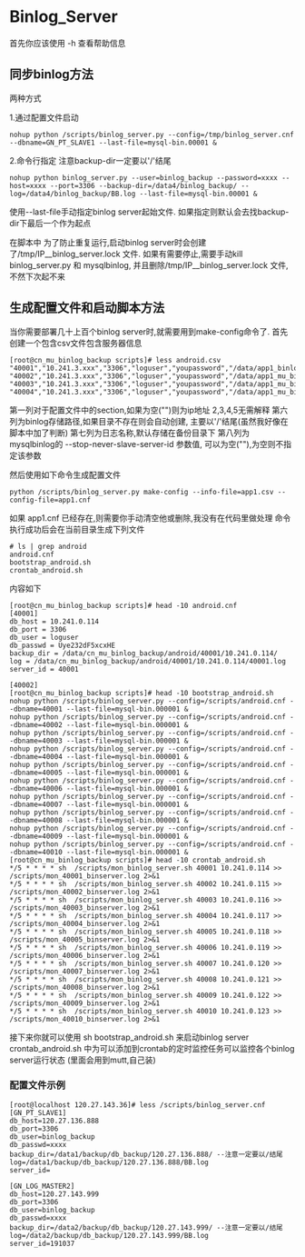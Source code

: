 # Binlog_Server
首先你应该使用 -h 查看帮助信息

## 同步binlog方法
两种方式

1.通过配置文件启动
```
nohup python /scripts/binlog_server.py --config=/tmp/binlog_server.cnf --dbname=GN_PT_SLAVE1 --last-file=mysql-bin.00001 &
```
2.命令行指定
注意backup-dir一定要以'/'结尾
```
nohup python binlog_server.py --user=binlog_backup --password=xxxx --host=xxxx --port=3306 --backup-dir=/data4/binlog_backup/ --log=/data4/binlog_backup/BB.log --last-file=mysql-bin.00001 &
```
使用--last-file手动指定binlog server起始文件. 如果指定则默认会去找backup-dir下最后一个作为起点

在脚本中 为了防止重复运行,启动binlog server时会创建了/tmp/IP__binlog_server.lock 文件.
如果有需要停止,需要手动kill binlog_server.py 和 mysqlbinlog, 并且删除/tmp/IP__binlog_server.lock 文件,不然下次起不来

## 生成配置文件和启动脚本方法

当你需要部署几十上百个binlog server时,就需要用到make-config命令了.
首先创建一个包含csv文件包含服务器信息
```
[root@cn_mu_binlog_backup scripts]# less android.csv 
"40001","10.241.3.xxx","3306","loguser","youpassword","/data/app1_binlog_backup/android/40001/","40001.log","40001"
"40002","10.241.3.xxx","3306","loguser","youpassword","/data/app1_mu_binlog_backup/android/40002/","40002.log","40002"
"40003","10.241.3.xxx","3306","loguser","youpassword","/data/app1_mu_binlog_backup/android/40003/","40003.log","40003"
"40004","10.241.3.xxx","3306","loguser","youpassword","/data/app1_mu_binlog_backup/android/40004/","40004.log","40004"
```
第一列对于配置文件中的section,如果为空("")则为ip地址
2,3,4,5无需解释
第六列为binlog存储路径,如果目录不存在则会自动创建, 主要以'/'结尾(虽然我好像在脚本中加了判断)
第七列为日志名称,默认存储在备份目录下
第八列为 mysqlbinlog的 --stop-never-slave-server-id 参数值, 可以为空(""),为空则不指定该参数

然后使用如下命令生成配置文件
```
python /scripts/binlog_server.py make-config --info-file=app1.csv --config-file=app1.cnf
```
如果 app1.cnf 已经存在,则需要你手动清空他或删除,我没有在代码里做处理
命令执行成功后会在当前目录生成下列文件
```
# ls | grep android
android.cnf
bootstrap_android.sh
crontab_android.sh
```

内容如下
```
[root@cn_mu_binlog_backup scripts]# head -10 android.cnf 
[40001]
db_host = 10.241.0.114
db_port = 3306
db_user = loguser
db_passwd = Uye232dF5xcxHE
backup_dir = /data/cn_mu_binlog_backup/android/40001/10.241.0.114/
log = /data/cn_mu_binlog_backup/android/40001/10.241.0.114/40001.log
server_id = 40001

[40002]
[root@cn_mu_binlog_backup scripts]# head -10 bootstrap_android.sh
nohup python /scripts/binlog_server.py --config=/scripts/android.cnf --dbname=40001 --last-file=mysql-bin.000001 &
nohup python /scripts/binlog_server.py --config=/scripts/android.cnf --dbname=40002 --last-file=mysql-bin.000001 &
nohup python /scripts/binlog_server.py --config=/scripts/android.cnf --dbname=40003 --last-file=mysql-bin.000001 &
nohup python /scripts/binlog_server.py --config=/scripts/android.cnf --dbname=40004 --last-file=mysql-bin.000001 &
nohup python /scripts/binlog_server.py --config=/scripts/android.cnf --dbname=40005 --last-file=mysql-bin.000001 &
nohup python /scripts/binlog_server.py --config=/scripts/android.cnf --dbname=40006 --last-file=mysql-bin.000001 &
nohup python /scripts/binlog_server.py --config=/scripts/android.cnf --dbname=40007 --last-file=mysql-bin.000001 &
nohup python /scripts/binlog_server.py --config=/scripts/android.cnf --dbname=40008 --last-file=mysql-bin.000001 &
nohup python /scripts/binlog_server.py --config=/scripts/android.cnf --dbname=40009 --last-file=mysql-bin.000001 &
nohup python /scripts/binlog_server.py --config=/scripts/android.cnf --dbname=40010 --last-file=mysql-bin.000001 &
[root@cn_mu_binlog_backup scripts]# head -10 crontab_android.sh
*/5 * * * * sh  /scripts/mon_binlog_server.sh 40001 10.241.0.114 >> /scripts/mon_40001_binserver.log 2>&1
*/5 * * * * sh  /scripts/mon_binlog_server.sh 40002 10.241.0.115 >> /scripts/mon_40002_binserver.log 2>&1
*/5 * * * * sh  /scripts/mon_binlog_server.sh 40003 10.241.0.116 >> /scripts/mon_40003_binserver.log 2>&1
*/5 * * * * sh  /scripts/mon_binlog_server.sh 40004 10.241.0.117 >> /scripts/mon_40004_binserver.log 2>&1
*/5 * * * * sh  /scripts/mon_binlog_server.sh 40005 10.241.0.118 >> /scripts/mon_40005_binserver.log 2>&1
*/5 * * * * sh  /scripts/mon_binlog_server.sh 40006 10.241.0.119 >> /scripts/mon_40006_binserver.log 2>&1
*/5 * * * * sh  /scripts/mon_binlog_server.sh 40007 10.241.0.120 >> /scripts/mon_40007_binserver.log 2>&1
*/5 * * * * sh  /scripts/mon_binlog_server.sh 40008 10.241.0.121 >> /scripts/mon_40008_binserver.log 2>&1
*/5 * * * * sh  /scripts/mon_binlog_server.sh 40009 10.241.0.122 >> /scripts/mon_40009_binserver.log 2>&1
*/5 * * * * sh  /scripts/mon_binlog_server.sh 40010 10.241.0.123 >> /scripts/mon_40010_binserver.log 2>&1
```

接下来你就可以使用
sh bootstrap_android.sh 来启动binlog server
crontab_android.sh 中为可以添加到crontab的定时监控任务可以监控各个binlog server运行状态 (里面会用到mutt,自己装)

### 配置文件示例
```
[root@localhost 120.27.143.36]# less /scripts/binlog_server.cnf 
[GN_PT_SLAVE1]
db_host=120.27.136.888
db_port=3306
db_user=binlog_backup
db_passwd=xxxx
backup_dir=/data1/backup/db_backup/120.27.136.888/ --注意一定要以/结尾
log=/data1/backup/db_backup/120.27.136.888/BB.log
server_id=

[GN_LOG_MASTER2]
db_host=120.27.143.999
db_port=3306
db_user=binlog_backup
db_passwd=xxxx
backup_dir=/data2/backup/db_backup/120.27.143.999/ --注意一定要以/结尾
log=/data2/backup/db_backup/120.27.143.999/BB.log
server_id=191037
```

